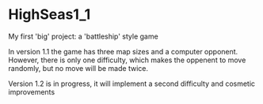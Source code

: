 # HighSeas1_1
My first 'big' project: a 'battleship' style game

In version 1.1 the game has three map sizes and a computer opponent.
However, there is only one difficulty, which makes the oppenent to move randomly, but no move will be made twice.

Version 1.2 is in progress, it will implement a second difficulty and cosmetic improvements
